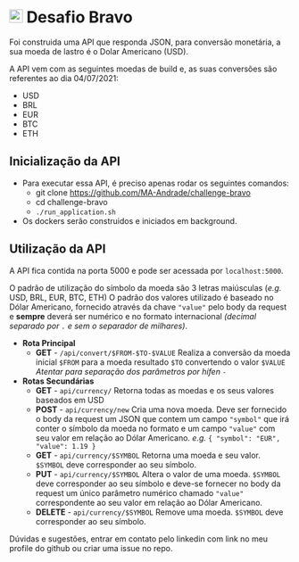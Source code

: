 # <img src="https://avatars1.githubusercontent.com/u/7063040?v=4&s=200.jpg" alt="HU" width="24" /> Desafio Bravo

Foi construida uma API que responda JSON, para conversão monetária, a sua moeda de lastro é o Dolar Americano (USD).

A API vem com as seguintes moedas de build e, as suas conversões são referentes ao dia 04/07/2021:

-   USD
-   BRL
-   EUR
-   BTC
-   ETH

## Inicialização da API

-   Para executar essa API, é preciso apenas rodar os seguintes comandos:
    -   git clone https://github.com/MA-Andrade/challenge-bravo
    -   cd challenge-bravo
    -   ``./run_application.sh``
-   Os dockers serão construidos e iniciados em background.

## Utilização da API

A API fica contida na porta 5000 e pode ser acessada por ``localhost:5000``.

O padrão de utilização do símbolo da moeda são 3 letras maiúsculas (_e.g._ USD, BRL, EUR, BTC, ETH)
O padrão dos valores utilizado é baseado no Dólar Americano, fornecido através da chave ``"value"`` pelo body da request e **sempre** deverá ser numérico e no formato internacional _(decimal separado por ``.`` e sem o separador de milhares)_.
-   **Rota Principal**
    - **GET** - ``/api/convert/$FROM-$TO-$VALUE`` Realiza a conversão da moeda inicial ``$FROM`` para a moeda resultado ``$TO`` convertendo o valor ``$VALUE`` _Atentar para separação dos parâmetros por hífen `-`_
-   **Rotas Secundárias**
    - **GET** - ``api/currency/`` Retorna todas as moedas e os seus valores baseados em USD
    - **POST** - ``api/currency/new`` Cria uma nova moeda. Deve ser fornecido o body da request um JSON que contem um campo ``"symbol"`` que irá conter o símbolo da moeda no formato e um campo ``"value"`` com seu valor em relação ao Dólar Americano. _e.g._ ``{ "symbol": "EUR", "value": 1.19 }``
    - **GET** - ``api/currency/$SYMBOL`` Retorna uma moeda e seu valor. ``$SYMBOL`` deve corresponder ao seu símbolo.
    - **PUT** - ``api/currency/$SYMBOL`` Altera o valor de uma moeda. ``$SYMBOL`` deve corresponder ao seu símbolo e deve-se fornecer no body da request um único parâmetro numérico chamado ``"value"`` correspondente ao seu valor em relação ao Dólar Americano.
    - **DELETE** - ``api/currency/$SYMBOL`` Remove uma moeda. ``$SYMBOL`` deve corresponder ao seu símbolo.

Dúvidas e sugestões, entrar em contato pelo linkedin com link no meu profile do github ou criar uma issue no repo.